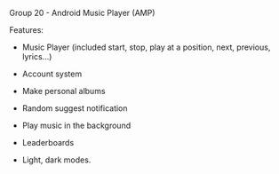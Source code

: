 Group 20 - Android Music Player (AMP)

Features: 

- Music Player (included start, stop, play at a position, next, previous, lyrics...)

- Account system

- Make personal albums

- Random suggest notification

- Play music in the background

- Leaderboards

- Light, dark modes.

  
